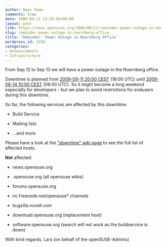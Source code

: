 ```yaml
---
author: News Team
comments: true
date: 2009-09-11 13:35:03+00:00
layout: post
link: https://news.opensuse.org/2009/09/11/reminder-power-outage-in-nuernberg-office/
slug: reminder-power-outage-in-nuernberg-office
title: 'Reminder: Power Outage in Nuernberg Office'
wordpress_id: 2158
categories:
- Announcements
- Infrastructure
---
```


From Sep 12 to Sep 13 we will have a power outage in the Nuernberg office.

Downtime is planned from [2009-09-11 20:00 CEST](//www.worldtimeserver.com/convert_time_in_UTC.aspx?y=2009&mo=9&d=11&h=13&mn=00) (18:00 UTC) until [2009-09-14 10:00 CEST](//www.worldtimeserver.com/convert_time_in_UTC.aspx?y=2009&mo=09&d=14&h=7&mn=00) (08:00 UTC). So it might become a long weekend especially for developers - but we plan to avoid restrictions for endusers during this downtime.

So far, the following services are affected by this downtime:



	
  * Build Service

	
  * Mailing lists

	
  * ...and more


Please have a look at the ["downtime" wiki page](//en.opensuse.org/Downtime/2009-09-11) to see the full list of affected hosts.

**Not** affected:



	
  * news.opensuse.org

	
  * <lang>.opensuse.org (all opensuse wikis)

	
  * forums.opensuse.org

	
  * irc.freenode.net/opensuse* channels

	
  * bugzilla.novell.com

	
  * download.opensuse.org (replacement host)

	
  * software.opensuse.org (search will not work as the buildservice is down)


With kind regards,
Lars (on behalf of the openSUSE-Admins)
